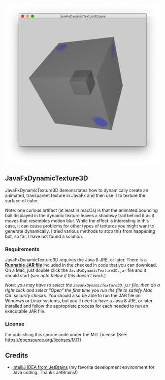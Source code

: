 <p align="center"><img src="https://github.com/wholder/JavaFxDynamicTexture3D/blob/master/images/JavaFxDynamicTexture3D.png"></p>

## JavaFxDynamicTexture3D
JavaFxDynamicTexture3D demonsrtates how to dynamically create an animated, transparent texture in JavaFx and then use it to texture the surface of cube.
        
Note: one curious artifact (at least in macOs) is that the animated bouncing ball displayed in the dynamic texture leaves a shadowy trail behind it as it moves that resembles motion blur.  While the effect is interesting in this case, it can cause problems for other types of textures you might want to generate dynamically.  I tried various methods to stop this from happening but, so far, I have not found a solution.

### Requirements
JavaFxDynamicTexture3D requires the Java 8 JRE, or later.  There is a [**Runnable JAR file**](https://github.com/wholder/JavaFxDynamicTexture3D/tree/master/out/artifacts/JavaFxDynamicTexture3D_jar) included in the checked in code that you can download.   On a Mac, just double click the `JavaFxDynamicTexture3D.jar` file and it should start (_see note below if this doesn't work_.)  
  
_Note: you may have to select the `JavaFxDynamicTexture3D.jar` file, then do a right click and select "Open" the first time you run the file to satisfy Mac OS' security checks._  You should also be able to run the JAR file on Windows or Linux systems, but you'll need to have a Java 8 JRE, or later installed and follow the appropriate process for each needed to run an executable JAR file.
### License
I'm publishing this source code under the MIT License (See: https://opensource.org/licenses/MIT)
## Credits
 - [IntelliJ IDEA from JetBrains](https://www.jetbrains.com/idea/) (my favorite development environment for Java coding. Thanks JetBrains!)
